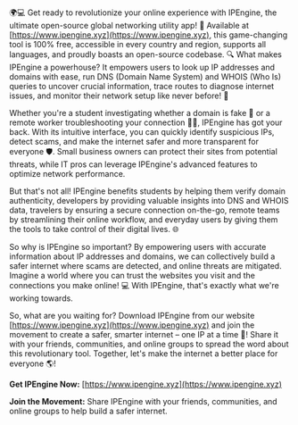 🌍💻 Get ready to revolutionize your online experience with IPEngine, the ultimate open-source global networking utility app! 🚀 Available at [https://www.ipengine.xyz](https://www.ipengine.xyz), this game-changing tool is 100% free, accessible in every country and region, supports all languages, and proudly boasts an open-source codebase. 🔍 What makes IPEngine a powerhouse? It empowers users to look up IP addresses and domains with ease, run DNS (Domain Name System) and WHOIS (Who Is) queries to uncover crucial information, trace routes to diagnose internet issues, and monitor their network setup like never before! 📡

Whether you're a student investigating whether a domain is fake 👀 or a remote worker troubleshooting your connection 🏃‍♂️, IPEngine has got your back. With its intuitive interface, you can quickly identify suspicious IPs, detect scams, and make the internet safer and more transparent for everyone 🛡️. Small business owners can protect their sites from potential threats, while IT pros can leverage IPEngine's advanced features to optimize network performance.

But that's not all! IPEngine benefits students by helping them verify domain authenticity, developers by providing valuable insights into DNS and WHOIS data, travelers by ensuring a secure connection on-the-go, remote teams by streamlining their online workflow, and everyday users by giving them the tools to take control of their digital lives. 🌐

So why is IPEngine so important? By empowering users with accurate information about IP addresses and domains, we can collectively build a safer internet where scams are detected, and online threats are mitigated. Imagine a world where you can trust the websites you visit and the connections you make online! 💻 With IPEngine, that's exactly what we're working towards.

So, what are you waiting for? Download IPEngine from our website [https://www.ipengine.xyz](https://www.ipengine.xyz) and join the movement to create a safer, smarter internet – one IP at a time 🔗! Share it with your friends, communities, and online groups to spread the word about this revolutionary tool. Together, let's make the internet a better place for everyone 🌎!

**Get IPEngine Now:** [https://www.ipengine.xyz](https://www.ipengine.xyz)

**Join the Movement:** Share IPEngine with your friends, communities, and online groups to help build a safer internet.
